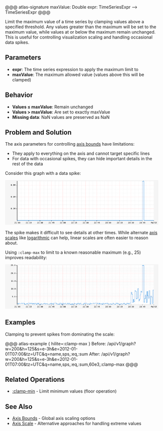 @@@ atlas-signature
maxValue: Double
expr: TimeSeriesExpr
-->
TimeSeriesExpr
@@@

Limit the maximum value of a time series by clamping values above a specified threshold.
Any values greater than the maximum will be set to the maximum value, while values at or
below the maximum remain unchanged. This is useful for controlling visualization scaling
and handling occasional data spikes.

## Parameters

* **expr**: The time series expression to apply the maximum limit to
* **maxValue**: The maximum allowed value (values above this will be clamped)

## Behavior

* **Values ≤ maxValue**: Remain unchanged
* **Values > maxValue**: Are set to exactly maxValue
* **Missing data**: NaN values are preserved as NaN

## Problem and Solution

The axis parameters for controlling [axis bounds](../../api/graph/axis-bounds.md) have limitations:
- They apply to everything on the axis and cannot target specific lines
- For data with occasional spikes, they can hide important details in the rest of the data

Consider this graph with a data spike:

![Original Data](../../images/clamp-max-spike.png)

The spike makes it difficult to see details at other times. While alternate [axis scales](../../api/graph/axis-scale.md)
like [logarithmic](../../api/graph/axis-scale.md#logarithmic) can help, linear scales are often easier to reason about.

Using `:clamp-max` to limit to a known reasonable maximum (e.g., 25) improves readability:

![Clamped Data](../../images/clamp-max-25.png)

## Examples

Clamping to prevent spikes from dominating the scale:

@@@ atlas-example { hilite=:clamp-max }
Before: /api/v1/graph?w=200&h=125&s=e-3h&e=2012-01-01T07:00&tz=UTC&q=name,sps,:eq,:sum
After: /api/v1/graph?w=200&h=125&s=e-3h&e=2012-01-01T07:00&tz=UTC&q=name,sps,:eq,:sum,60e3,:clamp-max
@@@

## Related Operations

* [:clamp-min](clamp-min.md) - Limit minimum values (floor operation)

## See Also

* [Axis Bounds](../../api/graph/axis-bounds.md) - Global axis scaling options
* [Axis Scale](../../api/graph/axis-scale.md) - Alternative approaches for handling extreme values
